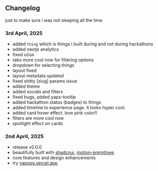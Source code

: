 ## Changelog 

just to make sure i was not sleeping all the time

### 3rd April, 2025
- added `thing` which is things i built during and not during hackathons
- added nextjs analytics
- fixed ui/ux
- tabs more cool now for filtering options
- dropdown for selecting things
- layout fixed
- layout metadata updated
- fixed shitty [slug] params issue
- added theme
- added socials and filters
- fixed bugs, added yaps-tooltip
- added hackathon status (badges) to things
- added timeline to experience page. it looks hyper cool.
- added card hover effect. love pink color!!
- filters are more cool now
- spotlight effect on cards



### 2nd April, 2025
- release v0.0.0
- beautifully built with [shadcnui](https://ui.shadcn.com/), [motion-premitives](https://motion-primitives.com)
- core features and design enhancements
- try [yapsgg.vercel.app](https://yapsgg.vercel.app) 